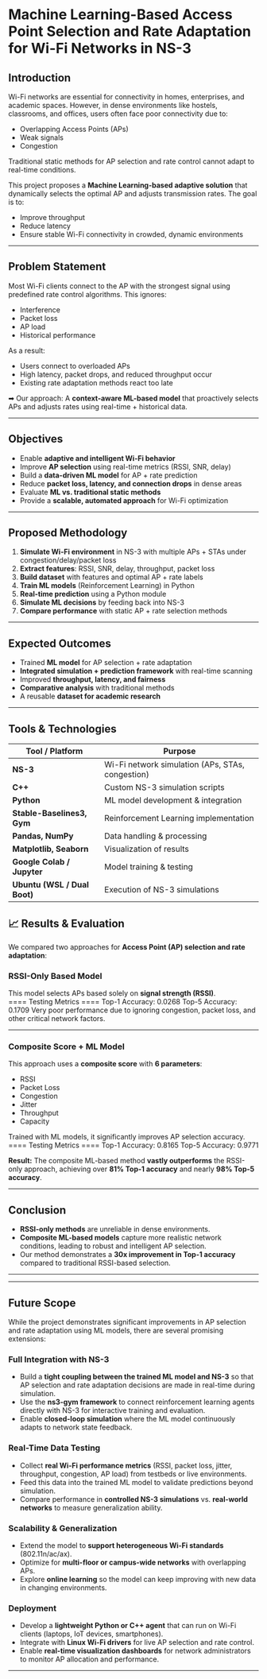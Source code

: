 
# Machine Learning-Based Access Point Selection and Rate Adaptation for Wi-Fi Networks in NS-3  

## Introduction  
Wi-Fi networks are essential for connectivity in homes, enterprises, and academic spaces. However, in dense environments like hostels, classrooms, and offices, users often face poor connectivity due to:  
- Overlapping Access Points (APs)  
- Weak signals  
- Congestion  

Traditional static methods for AP selection and rate control cannot adapt to real-time conditions.  

This project proposes a **Machine Learning-based adaptive solution** that dynamically selects the optimal AP and adjusts transmission rates. The goal is to:  
- Improve throughput  
- Reduce latency  
- Ensure stable Wi-Fi connectivity in crowded, dynamic environments  

---

## Problem Statement  
Most Wi-Fi clients connect to the AP with the strongest signal using predefined rate control algorithms. This ignores:  
- Interference  
- Packet loss  
- AP load  
- Historical performance  

As a result:  
- Users connect to overloaded APs  
- High latency, packet drops, and reduced throughput occur  
- Existing rate adaptation methods react too late  

➡ Our approach: A **context-aware ML-based model** that proactively selects APs and adjusts rates using real-time + historical data.  

---

##  Objectives  
- Enable **adaptive and intelligent Wi-Fi behavior**  
- Improve **AP selection** using real-time metrics (RSSI, SNR, delay)  
- Build a **data-driven ML model** for AP + rate prediction  
- Reduce **packet loss, latency, and connection drops** in dense areas  
- Evaluate **ML vs. traditional static methods**  
- Provide a **scalable, automated approach** for Wi-Fi optimization  

---

##  Proposed Methodology  
1. **Simulate Wi-Fi environment** in NS-3 with multiple APs + STAs under congestion/delay/packet loss  
2. **Extract features**: RSSI, SNR, delay, throughput, packet loss  
3. **Build dataset** with features and optimal AP + rate labels  
4. **Train ML models** (Reinforcement Learning) in Python  
5. **Real-time prediction** using a Python module  
6. **Simulate ML decisions** by feeding back into NS-3  
7. **Compare performance** with static AP + rate selection methods  

---

## Expected Outcomes  
- Trained **ML model** for AP selection + rate adaptation  
- **Integrated simulation + prediction framework** with real-time scanning  
- Improved **throughput, latency, and fairness**  
- **Comparative analysis** with traditional methods  
- A reusable **dataset for academic research**  

---

## Tools & Technologies  

| Tool / Platform       | Purpose |
|------------------------|---------|
| **NS-3**              | Wi-Fi network simulation (APs, STAs, congestion) |
| **C++**               | Custom NS-3 simulation scripts |
| **Python**            | ML model development & integration |
| **Stable-Baselines3, Gym** | Reinforcement Learning implementation |
| **Pandas, NumPy**     | Data handling & processing |
| **Matplotlib, Seaborn** | Visualization of results |
| **Google Colab / Jupyter** | Model training & testing |
| **Ubuntu (WSL / Dual Boot)** | Execution of NS-3 simulations |

## 📈 Results & Evaluation  

We compared two approaches for **Access Point (AP) selection and rate adaptation**:  

### RSSI-Only Based Model  
This model selects APs based solely on **signal strength (RSSI)**.  
==== Testing Metrics ====
Top-1 Accuracy: 0.0268
Top-5 Accuracy: 0.1709
Very poor performance due to ignoring congestion, packet loss, and other critical network factors.  

---

### Composite Score + ML Model  
This approach uses a **composite score** with **6 parameters**:  
- RSSI  
- Packet Loss  
- Congestion  
- Jitter  
- Throughput  
- Capacity  

Trained with ML models, it significantly improves AP selection accuracy.  
==== Testing Metrics ====
Top-1 Accuracy: 0.8165
Top-5 Accuracy: 0.9771

**Result:** The composite ML-based method **vastly outperforms** the RSSI-only approach, achieving over **81% Top-1 accuracy** and nearly **98% Top-5 accuracy**.  

---

##  Conclusion  
- **RSSI-only methods** are unreliable in dense environments.  
- **Composite ML-based models** capture more realistic network conditions, leading to robust and intelligent AP selection.  
- Our method demonstrates a **30x improvement in Top-1 accuracy** compared to traditional RSSI-based selection.  

---

---

## Future Scope  

While the project demonstrates significant improvements in AP selection and rate adaptation using ML models, there are several promising extensions:  

###  Full Integration with NS-3  
- Build a **tight coupling between the trained ML model and NS-3** so that AP selection and rate adaptation decisions are made in real-time during simulation.  
- Use the **ns3-gym framework** to connect reinforcement learning agents directly with NS-3 for interactive training and evaluation.  
- Enable **closed-loop simulation** where the ML model continuously adapts to network state feedback.  

###  Real-Time Data Testing  
- Collect **real Wi-Fi performance metrics** (RSSI, packet loss, jitter, throughput, congestion, AP load) from testbeds or live environments.  
- Feed this data into the trained ML model to validate predictions beyond simulation.  
- Compare performance in **controlled NS-3 simulations** vs. **real-world networks** to measure generalization ability.  

###  Scalability & Generalization  
- Extend the model to **support heterogeneous Wi-Fi standards** (802.11n/ac/ax).  
- Optimize for **multi-floor or campus-wide networks** with overlapping APs.  
- Explore **online learning** so the model can keep improving with new data in changing environments.  

###  Deployment  
- Develop a **lightweight Python or C++ agent** that can run on Wi-Fi clients (laptops, IoT devices, smartphones).  
- Integrate with **Linux Wi-Fi drivers** for live AP selection and rate control.  
- Enable **real-time visualization dashboards** for network administrators to monitor AP allocation and performance.  

---



